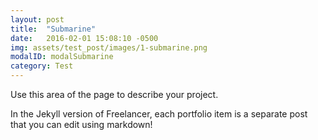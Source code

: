 ```yaml
---
layout: post
title:  "Submarine"
date:   2016-02-01 15:08:10 -0500
img: assets/test_post/images/1-submarine.png
modalID: modalSubmarine
category: Test
---
```

Use this area of the page to describe your project.

In the Jekyll version of Freelancer, each portfolio item is a separate post that you can edit using markdown!
